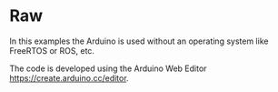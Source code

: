 # Raw
In this examples the Arduino is used without an operating system like FreeRTOS or ROS, etc.

The code is developed using the Arduino Web Editor https://create.arduino.cc/editor. 

